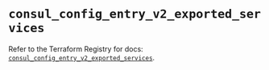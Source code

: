 # `consul_config_entry_v2_exported_services`

Refer to the Terraform Registry for docs: [`consul_config_entry_v2_exported_services`](https://registry.terraform.io/providers/hashicorp/consul/2.22.0/docs/resources/config_entry_v2_exported_services).

